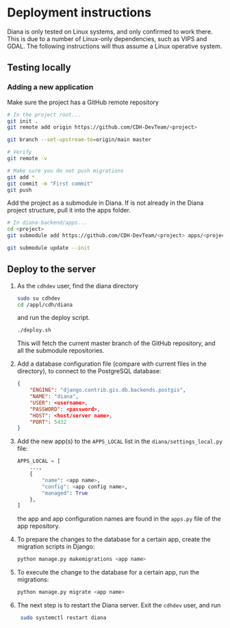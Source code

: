 # Deployment instructions
Diana is only tested on Linux systems, and only confirmed to work there. This is due to a number of Linux-only dependencies, such as VIPS and GDAL. The following instructions will thus assume a Linux operative system.

## Testing locally
### Adding a new application
Make sure the project has a GitHub remote repository

```bash
# In the project root...
git init .
git remote add origin https://github.com/CDH-DevTeam/<project>

git branch --set-upstream-to=origin/main master

# Verify
git remote -v

# Make sure you do not push migrations
git add *
git commit -m "First commit"
git push
```

Add the project as a submodule in Diana. If is not already in the Diana project structure, pull it into the apps folder.

```bash
# In diana-backend/apps...
cd <project>
git submodule add https://github.com/CDH-DevTeam/<project> apps/<project>

git submodule update --init
```

## Deploy to the server
1. As the `cdhdev` user, find the diana directory
    ```bash
    sudo su cdhdev
    cd /appl/cdh/diana
    ```
    and run the deploy script.
    ```bash
    ./deploy.sh
    ```
    This will fetch the current master branch of the GitHub repository, and all the submodule repositories.

2. Add a database configuration file (compare with current files in the directory), to connect to the PostgreSQL database:
    ```json
    {
        "ENGINE": "django.contrib.gis.db.backends.postgis",
        "NAME": "diana",
        "USER": <username>,
        "PASSWORD": <password>,
        "HOST": <host/server name>,
        "PORT": 5432
    }
    ```

3. Add the new app(s) to the `APPS_LOCAL` list in the `diana/settings_local.py` file:

    ```python
    APPS_LOCAL = [
        ...,
        {
            "name": <app name>,
            "config": <app config name>,
            "managed": True
        },
    ]
    ```
    the app and app configuration names are found in the `apps.py` file of the app repository.

4. To prepare the changes to the database for a certain app, create the migration scripts in Django:

    ```bash
    python manage.py makemigrations <app name>
    ```

5. To execute the change to the database for a certain app, run the migrations:
    ```bash
    python manage.py migrate <app name>
    ```
6. The next step is to restart the Diana server. Exit the `cdhdev` user, and run
   ```bash
    sudo systemctl restart diana
   ```
